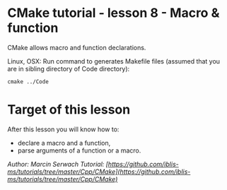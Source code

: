 # CMake tutorial - lesson 8 - Macro & function
CMake allows macro and function declarations. 

Linux, OSX: Run command to generates Makefile files (assumed that you are in sibling directory of Code directory):
```
cmake ../Code
```

# Target of this lesson
After this lesson you will know how to:
- declare a macro and a function,
- parse arguments of a function or a macro.


*Author: Marcin Serwach*
*Tutorial: [https://github.com/iblis-ms/tutorials/tree/master/Cpp/CMake](https://github.com/iblis-ms/tutorials/tree/master/Cpp/CMake)*
